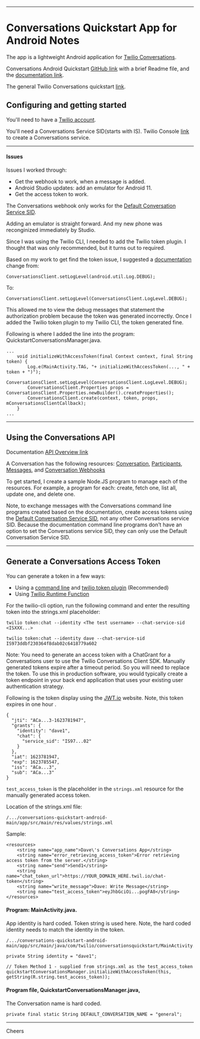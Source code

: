 ----------------------------------------------------------------------------------
# Conversations Quickstart App for Android Notes

The app is a lightweight Android application for [Twilio Conversations](https://www.twilio.com/docs/conversations).

Conversations Android Quickstart 
[GitHub link](https://github.com/TwilioDevEd/conversations-quickstart-android) with a brief Readme file, and
the [documentation link](https://www.twilio.com/docs/conversations/android/exploring-conversations-android-quickstart).

The general Twilio Conversations quickstart [link](https://www.twilio.com/docs/conversations/quickstart).

## Configuring and getting started

You'll need to have a [Twilio account](https://www.twilio.com/console).

You'll need a Conversations Service SID(starts with IS).
Twilio Console [link](https://www.twilio.com/console/conversations/services) to create a Conversations service. 

----------------------------------------------------------------------------------
#### Issues

Issues I worked through:
+ Get the webhook to work, when a message is added.
+ Android Studio updates: add an emulator for Android 11.
+ Get the access token to work.

The Conversations webhook only works for the [Default Conversation Service SID](https://www.twilio.com/console/conversations/configuration/defaults).

Adding an emulator is straight forward. And my new phone was reconginized immediately by Studio.

Since I was using the Twilio CLI, I needed to add the Twilio token plugin.
I thought that was only recommended, but it turns out to required.

Based on my work to get find the token issue, I suggested a 
[documentation](https://www.twilio.com/docs/conversations/error-handling-diagnostics#android-logging-java)
change from:
````
ConversationsClient.setLogLevel(android.util.Log.DEBUG);
````
To:
````
ConversationsClient.setLogLevel(ConversationsClient.LogLevel.DEBUG);
````
This allowed me to view the debug messages that statement the authorization problem
because the token was generated incorrectly.
Once I added the Twilio token plugin to my Twilio CLI, the token generated fine.

Following is where I added the line into the program: QuickstartConversationsManager.java.
````
...
    void initializeWithAccessToken(final Context context, final String token) {
        Log.e(MainActivity.TAG, "+ initializeWithAccessToken(..., " + token + ")");
        ConversationsClient.setLogLevel(ConversationsClient.LogLevel.DEBUG);
        ConversationsClient.Properties props = ConversationsClient.Properties.newBuilder().createProperties();
        ConversationsClient.create(context, token, props, mConversationsClientCallback);
    }
...
````

----------------------------------------------------------------------------------
## Using the  Conversations API

Documentation [API Overview link](https://www.twilio.com/docs/conversations/api)

A Conversation has the following resources:
[Conversation](https://www.twilio.com/docs/conversations/api/conversation-resource),
[Participants](https://www.twilio.com/docs/conversations/api/conversation-participant-resource),
[Messages](https://www.twilio.com/docs/conversations/api/conversation-message-resource), and 
[Conversation Webhooks](https://www.twilio.com/docs/conversations/api/conversation-scoped-webhook-resource)

To get started, I create a sample Node.JS program to manage each of the resources.
For example, a program for each: create, fetch one, list all, update one, and delete one.

Note, to exchange messages with the Conversations command line programs created based on the documentation,
create access tokens using the [Default Conversation Service SID](https://www.twilio.com/console/conversations/configuration/defaults),
not any other Conversations service SID.
Because the documentation command line programs don’t have an option to set the Conversations service SID,
they can only use the Default Conversation Service SID.

----------------------------------------------------------------------------------
## Generate a Conversations Access Token

You can generate a token in a few ways:
* Using a [command line](https://www.twilio.com/docs/conversations/create-tokens) and 
[twilio token plugin](https://github.com/twilio-labs/plugin-token) (Recommended)
* Using [Twilio Runtime Function](https://www.twilio.com/docs/runtime/functions)

For the twilio-cli option, run the following command and enter the resulting token into the strings.xml placeholder:
 ````
twilio token:chat --identity <The test username> --chat-service-sid <ISXXX...>

twilio token:chat --identity dave --chat-service-sid IS973ddbf230364f8dab02c6418779a602
````
Note: You need to generate an access token with a ChatGrant for a Conversations user to use the Twilio Conversations Client SDK.
Manually generated tokens expire after a timeout period. So you will need to replace the token.
To use this in production software, you would typically create a token endpoint in your back end application
that uses your existing user authentication strategy.

Following is the token display using the [JWT.io](https://jwt.io/) website.
Note, this token expires in one hour .
````
{
  "jti": "ACa...3-1623781947",
  "grants": {
    "identity": "dave1",
    "chat": {
      "service_sid": "IS97...02"
    }
  },
  "iat": 1623781947,
  "exp": 1623785547,
  "iss": "ACa...3",
  "sub": "ACa...3"
}
````

`test_access_token` is the placeholder in the `strings.xml` resource for the manually generated access token.

Location of the strings.xml file:
````
/.../conversations-quickstart-android-main/app/src/main/res/values/strings.xml
````
Sample:
````
<resources>
    <string name="app_name">Dave\'s Conversations App</string>
    <string name="error_retrieving_access_token">Error retrieving access token from the server.</string>
    <string name="send">Send1</string>
    <string name="chat_token_url">https://YOUR_DOMAIN_HERE.twil.io/chat-token</string>
    <string name="write_message">Dave: Write Message</string>
    <string name="test_access_token">eyJhbGciOi...pogFA8</string>
</resources>
````

#### Program: MainActivity.java.

App identity is hard coded.
Token string is used here.
Note, the hard coded identity needs to match the identity in the token.
````
/.../conversations-quickstart-android-main/app/src/main/java/com/twilio/conversationsquickstart/MainActivity.java

private String identity = "dave1";

// Token Method 1 - supplied from strings.xml as the test_access_token
quickstartConversationsManager.initializeWithAccessToken(this, getString(R.string.test_access_token));
````

#### Program file, QuickstartConversationsManager.java,

The Conversation name is hard coded.
````
private final static String DEFAULT_CONVERSATION_NAME = "general";
````

----------------------------------------------------------------------------------
Cheers
